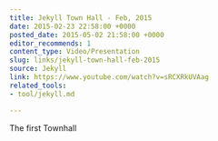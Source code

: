 ```yaml
---
title: Jekyll Town Hall - Feb, 2015
date: 2015-02-23 22:58:00 +0000
posted_date: 2015-05-02 21:58:00 +0000
editor_recommends: 1
content_type: Video/Presentation
slug: links/jekyll-town-hall-feb-2015
source: Jekyll
link: https://www.youtube.com/watch?v=sRCXRkUVAag
related_tools:
- tool/jekyll.md

---
```

The first Townhall